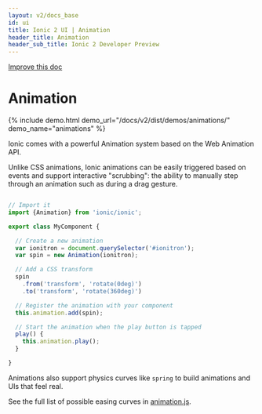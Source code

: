 ```yaml
---
layout: v2/docs_base
id: ui
title: Ionic 2 UI | Animation
header_title: Animation
header_sub_title: Ionic 2 Developer Preview
---
```

<div class="improve-docs">
  <a href='https://github.com/driftyco/ionic-site/edit/ionic2/docs/v2/ui/animation/index.md'>
    Improve this doc
  </a>
</div>

<h1 class="title">Animation</h1>

{% include demo.html demo_url="/docs/v2/dist/demos/animations/" demo_name="animations" %}

Ionic comes with a powerful Animation system based on the Web Animation API.

Unlike CSS animations, Ionic animations can be easily triggered based on events
and support interactive "scrubbing": the ability to manually step through an animation
such as during a drag gesture.

```ts

// Import it
import {Animation} from 'ionic/ionic';

export class MyComponent {

  // Create a new animation
  var ionitron = document.querySelector('#ionitron');
  var spin = new Animation(ionitron);

  // Add a CSS transform
  spin
    .from('transform', 'rotate(0deg)')
    .to('transform', 'rotate(360deg)')

  // Register the animation with your component
  this.animation.add(spin);

  // Start the animation when the play button is tapped
  play() {
    this.animation.play();
  }

}
```

Animations also support physics curves like `spring` to build animations and UIs that feel real.

See the full list of possible easing curves in [animation.js](https://github.com/driftyco/ionic2/blob/9b80cffedb9398376e69bdc2afc3440a4d0c39e0/ionic/animations/animation.js#L629).
